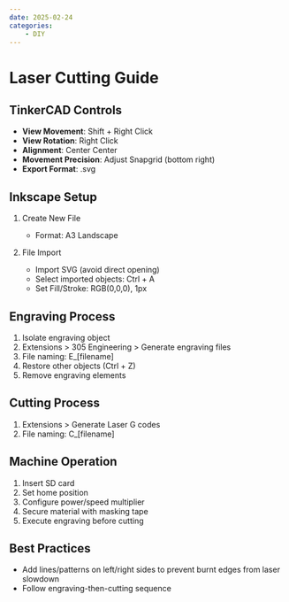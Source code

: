 ```yaml
---
date: 2025-02-24
categories:
    - DIY
---
```


# Laser Cutting Guide

## TinkerCAD Controls

-   **View Movement**: Shift + Right Click
-   **View Rotation**: Right Click
-   **Alignment**: Center Center
-   **Movement Precision**: Adjust Snapgrid (bottom right)
-   **Export Format**: .svg

## Inkscape Setup

1. Create New File

    - Format: A3 Landscape

2. File Import
    - Import SVG (avoid direct opening)
    - Select imported objects: Ctrl + A
    - Set Fill/Stroke: RGB(0,0,0), 1px

## Engraving Process

1. Isolate engraving object
2. Extensions > 305 Engineering > Generate engraving files
3. File naming: E\_[filename]
4. Restore other objects (Ctrl + Z)
5. Remove engraving elements

## Cutting Process

1. Extensions > Generate Laser G codes
2. File naming: C\_[filename]

## Machine Operation

1. Insert SD card
2. Set home position
3. Configure power/speed multiplier
4. Secure material with masking tape
5. Execute engraving before cutting

## Best Practices

-   Add lines/patterns on left/right sides to prevent burnt edges from laser slowdown
-   Follow engraving-then-cutting sequence
